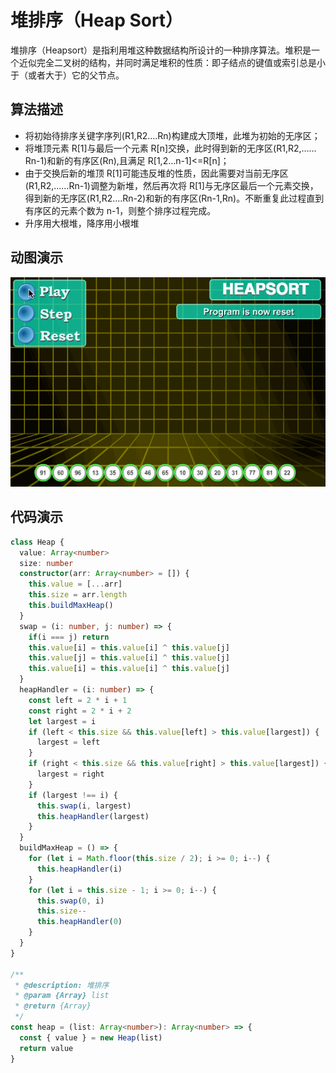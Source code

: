 # 堆排序（Heap Sort）

堆排序（Heapsort）是指利用堆这种数据结构所设计的一种排序算法。堆积是一个近似完全二叉树的结构，并同时满足堆积的性质：即子结点的键值或索引总是小于（或者大于）它的父节点。

## 算法描述

- 将初始待排序关键字序列(R1,R2….Rn)构建成大顶堆，此堆为初始的无序区；
- 将堆顶元素 R[1]与最后一个元素 R[n]交换，此时得到新的无序区(R1,R2,……Rn-1)和新的有序区(Rn),且满足 R[1,2…n-1]<=R[n]；
- 由于交换后新的堆顶 R[1]可能违反堆的性质，因此需要对当前无序区(R1,R2,……Rn-1)调整为新堆，然后再次将 R[1]与无序区最后一个元素交换，得到新的无序区(R1,R2….Rn-2)和新的有序区(Rn-1,Rn)。不断重复此过程直到有序区的元素个数为 n-1，则整个排序过程完成。
- 升序用大根堆，降序用小根堆

## 动图演示

![堆排序](../../../../assets/ranuts/sort/heap.gif)

## 代码演示

```ts
class Heap {
  value: Array<number>
  size: number
  constructor(arr: Array<number> = []) {
    this.value = [...arr]
    this.size = arr.length
    this.buildMaxHeap()
  }
  swap = (i: number, j: number) => {
    if(i === j) return
    this.value[i] = this.value[i] ^ this.value[j]
    this.value[j] = this.value[i] ^ this.value[j]
    this.value[i] = this.value[i] ^ this.value[j]
  }
  heapHandler = (i: number) => {
    const left = 2 * i + 1
    const right = 2 * i + 2
    let largest = i
    if (left < this.size && this.value[left] > this.value[largest]) {
      largest = left
    }
    if (right < this.size && this.value[right] > this.value[largest]) {
      largest = right
    }
    if (largest !== i) {
      this.swap(i, largest)
      this.heapHandler(largest)
    }
  }
  buildMaxHeap = () => {
    for (let i = Math.floor(this.size / 2); i >= 0; i--) {
      this.heapHandler(i)
    }
    for (let i = this.size - 1; i >= 0; i--) {
      this.swap(0, i)
      this.size--
      this.heapHandler(0)
    }
  }
}

/**
 * @description: 堆排序
 * @param {Array} list
 * @return {Array}
 */
const heap = (list: Array<number>): Array<number> => {
  const { value } = new Heap(list)
  return value
}
```
